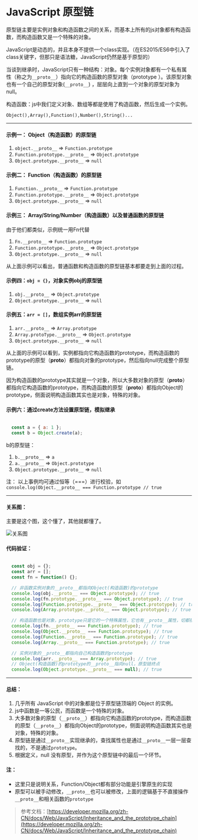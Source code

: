 # JavaScript 原型链

原型链主要是实例对象和构造函数之间的关系，而基本上所有的js对象都有构造函数，而构造函数又是一个特殊的对象。

JavaScript是动态的，并且本身不提供一个class实现。（在ES2015/ES6中引入了class关键字，但那只是语法糖，JavaScript仍然是基于原型的）

当谈到继承时，JavaScript只有一种结构：对象。每个实例对象都有一个私有属性（称之为`__proto__`）指向它的构造函数的原型对象（prototype ）。该原型对象也有一个自己的原型对象(`__proto__`) ，层层向上直到一个对象的原型对象为null。

构造函数：js中我们定义对象、数组等都是使用了构造函数，然后生成一个实例。

`Object(),Array(),Function(),Number(),String()...`

---

#### 示例一： Object（构造函数）的原型链

1. `object.__proto__` => `Function.prototype`
2. `Function.prototype.__proto__` => `Object.prototype`
3. `Object.prototype.__proto__` => `null`

#### 示例二： Function（构造函数）的原型链

1. `Function.__proto__` => `Function.prototype`
2. `Function.prototype.__proto__` => `Object.prototype`
3. `Object.prototype.__proto__` => `null`

#### 示例三： Array/String/Number（构造函数）以及普通函数的原型链

由于他们都类似，示例统一用Fn代替

1. `Fn.__proto__` => `Function.prototype`
2. `Function.prototype.__proto__` => `Object.prototype`
3. `Object.prototype.__proto__` => `null`

从上面示例可以看出，普通函数和构造函数的原型链基本都要走到上面的过程。

#### 示例四：`obj = {}`，对象实例obj的原型链

1. `obj.__proto__` => `Object.prototype`
2. `Object.prototype.__proto__` => `null`

#### 示例五：`arr = []`，数组实例arr的原型链

1. `arr.__proto__` => `Array.prototype`
2. `Array.protoType.__proto__` => `Object.prototype`
3. `Object.prototype.__proto__` => `null`

从上面的示例可以看到，实例都指向它构造函数的prototype，而构造函数的prototype的原型（__proto__）都指向对象的prototype，然后指向null完成整个原型链。

因为构造函数的prototype其实就是一个对象，所以大多数对象的原型（__proto__）都指向它构造函数的prototype，而构造函数的原型（__proto__）都指向Object的prototype，侧面说明构造函数其实也是对象，特殊的对象。


#### 示例六：通过create方法设置原型链，模拟继承

```javascript

  const a = { a: 1 };
  const b = Object.create(a);

```

b的原型链：

1. `b.__proto__` => `a`
2. `a.__proto__` => `Object.prototype`
3. `Object.prototype.__proto__` => `null`

注： 以上事例均可通过恒等（===）进行校验，如`console.log(Object.__proto__ === Function.prototype // true`

---

#### 关系图：

主要是这个图，这个懂了，其他就都懂了。

![关系图](https://upload-images.jianshu.io/upload_images/10187278-bb0bbd5eeec254e7.png?imageMogr2/auto-orient/strip%7CimageView2/2/w/1240)

#### 代码验证：

```javascript

  const obj = {};
  const arr = [];
  const fn = function() {};

  // 非函数实例对象的__proto__都指向Object(构造函数)的prototype
  console.log(obj.__proto__ === Object.prototype); // true
  console.log(fn.prototype.__proto__ === Object.prototype); // true
  console.log(Function.prototype.__proto__ === Object.prototype); // true
  console.log(Array.prototype.__proto__ === Object.prototype); // true

  // 构造函数也是对象，prototype只是它的一个特殊属性，它也有__proto__属性，切都指向Function(构造函数)的prototype
  console.log(fn.__proto__ === Function.prototype); // true
  console.log(Object.__proto__ === Function.prototype); // true
  console.log(Function.__proto__ === Function.prototype); // true
  console.log(Array.__proto__ === Function.prototype); // true

  // 实例对象的__proto__都指向自己构造函数的prototype
  console.log(arr.__proto__ === Array.prototype); // true
  // Object(构造函数)的prototype的__proto__指向null，原型链终点
  console.log(Object.prototype.__proto__ === null); // true

```

---

#### 总结：

1. 几乎所有 JavaScript 中的对象都是位于原型链顶端的 Object 的实例。
2. js中函数是一等公民，而函数是一个特殊的对象。
3. 大多数对象的原型（`__proto__`）都指向它构造函数的prototype，而构造函数的原型（`__proto__`）都指向Object的prototype，侧面说明构造函数其实也是对象，特殊的对象。
4. 原型链是通过`__proto__`实现继承的，查找属性也是通过`__proto__`一层一层查找的，不是通过`prototype`。
5. 根据定义，null 没有原型，并作为这个原型链中的最后一个环节。

#### 注：
- 这里只是说明关系，Function/Object都有部分功能是引擎原生的实现
- 原型可以被手动修改，`__proto__`也可以被修改，上面的逻辑基于不直接操作`__proto__`和相关函数的`prototype`


> 参考文档：[https://developer.mozilla.org/zh-CN/docs/Web/JavaScript/Inheritance_and_the_prototype_chain](https://developer.mozilla.org/zh-CN/docs/Web/JavaScript/Inheritance_and_the_prototype_chain)

